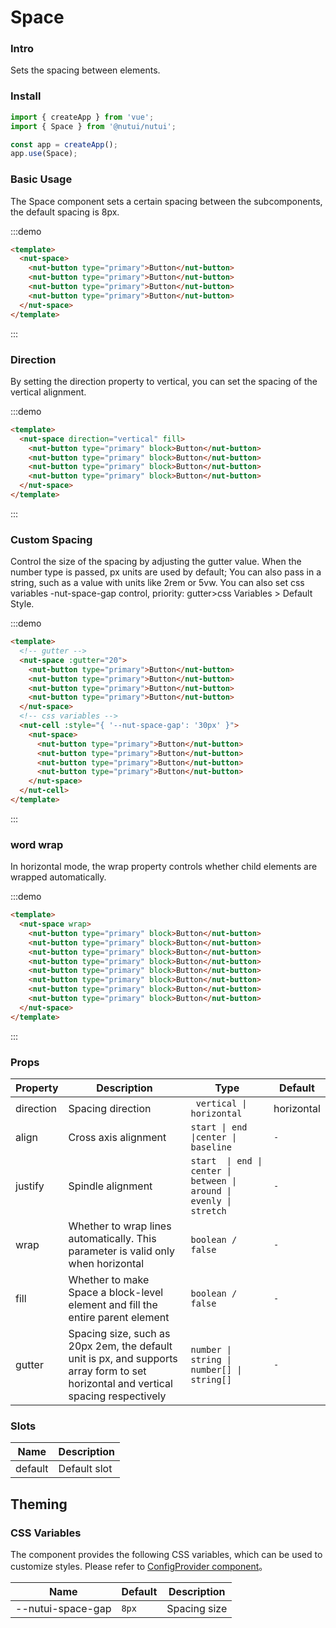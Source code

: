 # Space

### Intro

Sets the spacing between elements.

### Install

```javascript
import { createApp } from 'vue';
import { Space } from '@nutui/nutui';

const app = createApp();
app.use(Space);
```

### Basic Usage

The Space component sets a certain spacing between the subcomponents, the default spacing is 8px.

:::demo

```html
<template>
  <nut-space>
    <nut-button type="primary">Button</nut-button>
    <nut-button type="primary">Button</nut-button>
    <nut-button type="primary">Button</nut-button>
    <nut-button type="primary">Button</nut-button>
  </nut-space>
</template>
```

:::

### Direction

By setting the direction property to vertical, you can set the spacing of the vertical alignment.

:::demo

```html
<template>
  <nut-space direction="vertical" fill>
    <nut-button type="primary" block>Button</nut-button>
    <nut-button type="primary" block>Button</nut-button>
    <nut-button type="primary" block>Button</nut-button>
    <nut-button type="primary" block>Button</nut-button>
  </nut-space>
</template>
```

:::

### Custom Spacing

Control the size of the spacing by adjusting the gutter value. When the number type is passed, px units are used by default; You can also pass in a string, such as a value with units like 2rem or 5vw.
You can also set css variables -nut-space-gap control, priority: gutter>css Variables > Default Style.

:::demo

```html
<template>
  <!-- gutter -->
  <nut-space :gutter="20">
    <nut-button type="primary">Button</nut-button>
    <nut-button type="primary">Button</nut-button>
    <nut-button type="primary">Button</nut-button>
    <nut-button type="primary">Button</nut-button>
  </nut-space>
  <!-- css variables -->
  <nut-cell :style="{ '--nut-space-gap': '30px' }">
    <nut-space>
      <nut-button type="primary">Button</nut-button>
      <nut-button type="primary">Button</nut-button>
      <nut-button type="primary">Button</nut-button>
      <nut-button type="primary">Button</nut-button>
    </nut-space>
  </nut-cell>
</template>
```

:::

### word wrap

In horizontal mode, the wrap property controls whether child elements are wrapped automatically.

:::demo

```html
<template>
  <nut-space wrap>
    <nut-button type="primary" block>Button</nut-button>
    <nut-button type="primary" block>Button</nut-button>
    <nut-button type="primary" block>Button</nut-button>
    <nut-button type="primary" block>Button</nut-button>
    <nut-button type="primary" block>Button</nut-button>
    <nut-button type="primary" block>Button</nut-button>
    <nut-button type="primary" block>Button</nut-button>
    <nut-button type="primary" block>Button</nut-button>
  </nut-space>
</template>
```

:::

### Props

| Property | Description | Type | Default |
|  ---  |  ---  |  ---  |  ---  |
| direction | Spacing direction | ` vertical \|   horizontal` | horizontal |
| align | Cross axis alignment | `start \| end \|center \| baseline` | `-` |
| justify | Spindle alignment | `start  \| end \| center \| between \| around \| evenly \| stretch` | `-` |
| wrap | Whether to wrap lines automatically. This parameter is valid only when horizontal | `boolean / false` | `-` |
| fill | Whether to make Space a block-level element and fill the entire parent element | `boolean / false` | `-` |
| gutter | Spacing size, such as 20px 2em, the default unit is px, and supports array form to set horizontal and vertical spacing respectively | `number \| string \| number[] \| string[]` | `-` |

### Slots

| Name | Description |
|  ---  |  ---  |
| default | Default slot |

## Theming

### CSS Variables

The component provides the following CSS variables, which can be used to customize styles. Please refer
to [ConfigProvider component](#/zh-CN/component/configprovider)。

| Name | Default | Description |
|  ---  |  ---  |  ---  |
| \--nutui-space-gap | `8px` | Spacing size |
